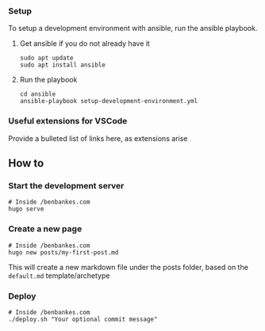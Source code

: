 ### Setup

To setup a development environment with ansible, run the ansible playbook.

1. Get ansible if you do not already have it

    ```
    sudo apt update
    sudo apt install ansible
    ```

1. Run the playbook

    ```
    cd ansible
    ansible-playbook setup-development-environment.yml
    ```

### Useful extensions for VSCode

Provide a bulleted list of links here, as extensions arise

## How to

### Start the development server

```
# Inside /benbankes.com
hugo serve
```

### Create a new page

```
# Inside /benbankes.com
hugo new posts/my-first-post.md
```

This will create a new markdown file under the posts folder, based on the `default.md` template/archetype

### Deploy

```
# Inside /benbankes.com
./deploy.sh "Your optional commit message"
```
